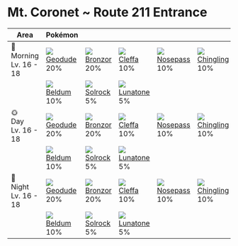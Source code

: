 # Mt. Coronet ~ Route 211 Entrance

Area                        | Pokémon                      | &nbsp;                       | &nbsp;                       | &nbsp;                        | &nbsp;                         | &nbsp;
---                         | ---                          | ---                          | ---                          | ---                           | ---                            | ---
🌅<br>Morning<br>Lv. 16 - 18 | ![][074]<br>[Geodude]<br>20% | ![][436]<br>[Bronzor]<br>20% | ![][173]<br>[Cleffa]<br>10%  | ![][299]<br>[Nosepass]<br>10% | ![][433]<br>[Chingling]<br>10% | ![][041]<br>[Zubat]<br>10%
&nbsp;                      | ![][374]<br>[Beldum]<br>10%  | ![][338]<br>[Solrock]<br>5%  | ![][337]<br>[Lunatone]<br>5% | &nbsp;                        | &nbsp;                         | &nbsp;
🌞<br>Day<br>Lv. 16 - 18     | ![][074]<br>[Geodude]<br>20% | ![][436]<br>[Bronzor]<br>20% | ![][173]<br>[Cleffa]<br>10%  | ![][299]<br>[Nosepass]<br>10% | ![][433]<br>[Chingling]<br>10% | ![][041]<br>[Zubat]<br>10%
&nbsp;                      | ![][374]<br>[Beldum]<br>10%  | ![][338]<br>[Solrock]<br>5%  | ![][337]<br>[Lunatone]<br>5% | &nbsp;                        | &nbsp;                         | &nbsp;
🌙<br>Night<br>Lv. 16 - 18   | ![][074]<br>[Geodude]<br>20% | ![][436]<br>[Bronzor]<br>20% | ![][173]<br>[Cleffa]<br>10%  | ![][299]<br>[Nosepass]<br>10% | ![][433]<br>[Chingling]<br>10% | ![][041]<br>[Zubat]<br>10%
&nbsp;                      | ![][374]<br>[Beldum]<br>10%  | ![][338]<br>[Solrock]<br>5%  | ![][337]<br>[Lunatone]<br>5% | &nbsp;                        | &nbsp;                         | &nbsp;

[Zubat]: ../../pokemon_changes/041/
[Geodude]: ../../pokemon_changes/074/
[Cleffa]: ../../pokemon_changes/173/
[Nosepass]: ../../pokemon_changes/299/
[Lunatone]: ../../pokemon_changes/337/
[Solrock]: ../../pokemon_changes/338/
[Beldum]: ../../pokemon_changes/374/
[Chingling]: ../../pokemon_changes/433/
[Bronzor]: ../../pokemon_changes/436/
[041]: ../img/pokemon/041.png
[074]: ../img/pokemon/074.png
[173]: ../img/pokemon/173.png
[299]: ../img/pokemon/299.png
[337]: ../img/pokemon/337.png
[338]: ../img/pokemon/338.png
[374]: ../img/pokemon/374.png
[433]: ../img/pokemon/433.png
[436]: ../img/pokemon/436.png
